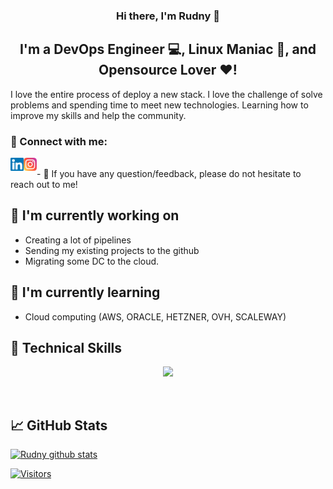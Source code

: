 
<h3 align="center">
Hi there, I'm Rudny 👋
</h3>

<h2 align="center">
I'm a DevOps Engineer 💻, Linux Maniac 🐧, and Opensource Lover ❤️!
</h2> 

I love the entire process of deploy a new stack. I love the challenge of solve problems and spending time to meet new technologies. Learning how to improve my skills and help the community.

### 🤝 Connect with me:

<a href="https://www.linkedin.com/in/rudnyalves/"><img align="left" src="https://raw.githubusercontent.com/rudnypc/rudnypc/main/linkedin.svg" alt="Rudny | LinkedIn" width="21px"/></a>
<a href="https://instagram.com/rudnypc"><img align="left" src="https://raw.githubusercontent.com/rudnypc/rudnypc/main/instagram.svg" alt="Rudny | Instagram" width="21px"/></a>

</br>
- 💬 If you have any question/feedback, please do not hesitate to reach out to me!

## 🔭 I'm currently working on

- Creating a lot of pipelines
- Sending my existing projects to the github
- Migrating some DC to the cloud.

## 🌱 I'm currently learning

- Cloud computing (AWS, ORACLE, HETZNER, OVH, SCALEWAY)

## 💼 Technical Skills
<p align="center">
        <img src="https://skillicons.dev/icons?i=aws,gcp,azure,ansible,bash,bsd,cloudflare,codepen,css,dart,bots,docker,github,gitlab,go,grafana,html,js,jquery,kubernetes,linux,mysql,nginx,nodejs,php,powershell,py,regex,sqlite" />
</p>

</br>


<!--
## 📝 Latest Blog Posts

- [TEXT TO POST](https://google.com)

-->
## 📈 GitHub Stats 

[![Rudny github stats](https://github-readme-stats.vercel.app/api?username=rudnypc)](https://github.com/rudnypc)

[![Visitors](https://visitor-badge.glitch.me/badge?page_id=rudnypc.rudnypc)](https://www.yushi.dev/)
